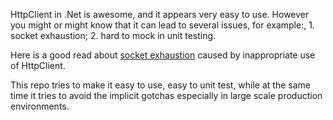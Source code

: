 HttpClient in .Net is awesome, and it appears very easy to use.
However you might or might know that it can lead to several issues, for example:, 1. socket exhaustion; 2. hard to mock in unit testing.

Here is a good read about [socket exhaustion](https://aspnetmonsters.com/2016/08/2016-08-27-httpclientwrong/) caused by inappropriate use of HttpClient.

This repo tries to make it easy to use, easy to unit test, while at the same time it tries to avoid the implicit gotchas especially in large scale production environments.